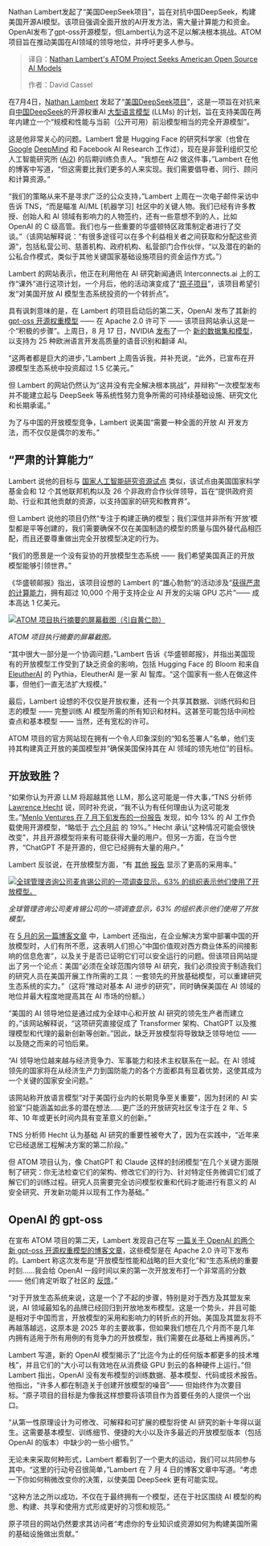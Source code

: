 <!--
title: Nathan Lambert的ATOM项目：打造美国开源AI模型
cover: https://cdn.thenewstack.io/media/2025/08/636ffa61-tim-mossholder-s-v_xmr0vhg-unsplash.jpg
summary: Nathan Lambert发起了“美国DeepSeek项目”，旨在对抗中国DeepSeek，构建美国开源AI模型。该项目强调全面开放的AI开发方法，需大量计算能力和资金。OpenAI发布了gpt-oss开源模型，但Lambert认为这不足以解决根本挑战。ATOM项目旨在推动美国在AI领域的领导地位，并呼吁更多人参与。
-->

Nathan Lambert发起了“美国DeepSeek项目”，旨在对抗中国DeepSeek，构建美国开源AI模型。该项目强调全面开放的AI开发方法，需大量计算能力和资金。OpenAI发布了gpt-oss开源模型，但Lambert认为这不足以解决根本挑战。ATOM项目旨在推动美国在AI领域的领导地位，并呼吁更多人参与。

> 译自：[Nathan Lambert's ATOM Project Seeks American Open Source AI Models](https://thenewstack.io/nathan-lamberts-atom-project-seeks-american-open-source-ai-models/)
> 
> 作者：David Cassel

在7月4日，[Nathan Lambert](https://www.linkedin.com/in/natolambert/) 发起了“[美国DeepSeek项目](https://www.interconnects.ai/p/the-american-deepseek-project)”，这是一项旨在对抗来自[中国DeepSeek](https://thenewstack.io/icymi-deepseek-is-an-open-source-success-story/)的开源权重AI [大型语言模型](https://thenewstack.io/llm/) (LLMs) 的计划，旨在支持美国在两年内建立一个“规模和性能与当前（公开可用）前沿模型相当的完全开源模型”。

这是他非常关心的问题。Lambert 曾是 Hugging Face 的研究科学家（也曾在 [Google](https://cloud.google.com/?utm_content=inline+mention) [DeepMind](https://thenewstack.io/googles-deepmind-extends-ai-with-faster-sort-algorithms/) 和 Facebook AI Research 工作过），现在是非营利组织艾伦人工智能研究所 ([Ai2](https://allenai.org/)) 的后期训练负责人。“我想在 Ai2 做这件事，”Lambert 在他的博客中写道，“但这需要比我们更多的人来实现。我们需要倡导者、同行、顾问和计算资源。”

“我们的策略从来不是寻求广泛的公众支持，”Lambert 上周在一次电子邮件采访中告诉 TNS，“而是瞄准 AI/ML [机器学习] 社区中的关键人物。我们已经有许多教授、创始人和 AI 领域有影响力的人物签约，还有一些意想不到的人，比如 OpenAI 的 C 级高管。我们也与一些重要的华盛顿特区政策制定者进行了交谈。”（该网站解释说：“有很多途径可以在多个利益相关者之间获取和分配这些资源”，包括私营公司、慈善机构、政府机构、私营部门合作伙伴，“以及潜在的新的公私合作模式，类似于其他关键国家基础设施项目的资金运作方式。”）

Lambert 的网站表示，他正在利用他在 AI 研究新闻通讯 Interconnects.ai 上的工作“课外”进行这项计划，一个月后，他的活动演变成了“[原子项目](https://atomproject.ai/)”，该项目希望引发“对美国开放 AI 模型生态系统投资的一个转折点”。

具有讽刺意味的是，在 Lambert 的项目启动后的第二天，OpenAI 发布了其新的 [gpt-oss 开源权重模型](https://openai.com/index/introducing-gpt-oss/) —— 在 Apache 2.0 许可下 —— 该项目网站承认这是一个“积极的步骤”。上周日，8 月 17 日，NVIDIA [发布](https://blogs.nvidia.com/blog/speech-ai-dataset-models/)了一个 [新的数据集和模型](https://huggingface.co/datasets/nvidia/Granary)，以支持为 25 种欧洲语言开发高质量的语音识别和翻译 AI。

“这两者都是巨大的进步，”Lambert 上周告诉我，并补充说，“此外，已宣布在开源模型生态系统中投资超过 1.5 亿美元。”

但 Lambert 的网站仍然认为“这并没有完全解决根本挑战”，并辩称“一次模型发布并不能建立起与 DeepSeek 等系统性努力竞争所需的可持续基础设施、研究文化和长期承诺。”

为了与中国的开放模型竞争，Lambert 说美国“需要一种全面的开放 AI 开发方法，而不仅仅是偶尔的发布。”

## “严肃的计算能力”

Lambert 说他的目标与 [国家人工智能研究资源试点](https://www.nsf.gov/focus-areas/ai/nairr) 类似，该试点由美国国家科学基金会和 12 个其他联邦机构以及 26 个非政府合作伙伴领导，旨在“提供政府资助、行业和其他贡献的资源，以支持国家的研究和教育界”。

但 Lambert 说他的项目仍然“专注于构建正确的模型；我们深信并非所有‘开放’模型都是平等创建的，我们需要确保不仅在美国制造的模型的质量与国外替代品相匹配，而且还要尊重做出完全开放模型决定的行为。

“我们的愿景是一个没有妥协的开放模型生态系统 —— 我们希望美国真正的开放模型能够引领世界。”

《华盛顿邮报》指出，该项目设想的 Lambert 的“雄心勃勃”的活动涉及“[获得严肃的计算能力](https://www.msn.com/en-us/technology/artificial-intelligence/an-ambitious-new-project-aims-to-win-back-the-u-s-lead-in-open-source-ai-from-china/ar-AA1JWQ9H)，拥有超过 10,000 个用于支持企业 AI 开发的尖端 GPU 芯片”—— 成本高达 1 亿美元。

[![ATOM 项目执行摘要的屏幕截图（引自黄仁勋）](https://cdn.thenewstack.io/media/2025/08/31ad19c3-screenshot-from-atom-project-executive-over-quote-from-jensen-huang.png)](https://cdn.thenewstack.io/media/2025/08/31ad19c3-screenshot-from-atom-project-executive-over-quote-from-jensen-huang.png)

*ATOM 项目执行摘要的屏幕截图。*

“其中很大一部分是一个协调问题，”Lambert 告诉《华盛顿邮报》，并指出美国现有的开放模型工作受到了缺乏资金的影响，包括 Hugging Face 的 Bloom 和来自 [EleutherAI](https://www.eleuther.ai/about) 的 Pythia，EleutherAI 是一家 AI 智库。“这个国家有一些人在做这件事，但他们一直无法扩大规模。”

最后，Lambert 设想的不仅仅是开放权重，还有一个共享其数据、训练代码和日志的模型 —— 完整训练 AI 模型所需的所有知识和材料。这甚至可能包括中间检查点和基本模型 —— 当然，还有宽松的许可。

ATOM 项目的官方网站现在拥有一个令人印象深刻的“知名签署人”名单，他们支持其构建真正开放的美国模型并“确保美国保持其在 AI 领域的领先地位”的目标。

## 开放致胜？

“如果你认为开源 LLM 将超越其他 LLM，那么这可能是一件大事，”TNS 分析师 [Lawrence Hecht](https://www.linkedin.com/in/lawrence-hecht/) 说，同时补充说，“我不认为有任何理由认为这可能发生。”[Menlo Ventures 在 7 月下旬发布的一份报告](https://menlovc.com/perspective/2025-mid-year-llm-market-update/#18aaeef7-0c05-404c-b36f-01edbc154d0f-link) 发现，如今 13% 的 AI 工作负载使用开源模型，“略低于 [六个月前](https://menlovc.com/2024-the-state-of-generative-ai-in-the-enterprise/) 的 19%。” Hecht 承认“这种情况可能会很快改变”，并且开源模型将来有可能获得大量的用户。但另一方面，在当今世界，“ChatGPT 不是开源的，但它已经拥有大量的用户。”

Lambert 反驳说，在开放模型方面，“有 [其他](https://www.linuxfoundation.org/hubfs/Research%20Reports/lfr_marketimpacts25_052725a.pdf?hsLang=en) [报告](https://www.mckinsey.com/~/media/mckinsey/business%20functions/quantumblack/our%20insights/open%20source%20technology%20in%20the%20age%20of%20ai/open-source-technology-in-the-age-of-ai_final.pdf) 显示了更高的采用率。”

[![全球管理咨询公司麦肯锡公司的一项调查显示，63% 的组织表示他们使用了开放模型。](https://cdn.thenewstack.io/media/2025/08/9eee033e-mckinsey-stats-on-open-model-use-1024x439.png)](https://cdn.thenewstack.io/media/2025/08/9eee033e-mckinsey-stats-on-open-model-use-1024x439.png)

*全球管理咨询公司麦肯锡公司的一项调查显示，63% 的组织表示他们使用了开放模型。*

在 [5 月的另一篇博客文章](https://www.interconnects.ai/p/what-people-get-wrong-about-the-leading?utm_source=publication-search) 中，Lambert 还指出，在企业解决方案中部署中国的开放模型时，人们有所不愿，这表明人们担心“中国价值观对西方商业体系的间接影响的信息危害”，以及关于是否已证明它们可以安全运行的问题。但该项目网站提出了另一个论点：美国“必须在全球范围内领导 AI 研究，我们必须投资于制造我们的研究人员在美国开展工作所需的工具：一套领先的开放基础模型，可以重建研究生态系统的实力。”（这将“推动对基本 AI 进步的研究”，同时确保美国在 AI 领域的地位并最大程度地提高其在 AI 市场的份额。）

“美国的 AI 领导地位是通过成为全球中心和开放 AI 研究的领先生产者而建立的，”该网站解释说，“这项研究直接促成了 Transformer 架构、ChatGPT 以及推理模型和代理的最新创新等创新。”因此，缺乏开放模型将导致缺乏领导地位 —— 以及随之而来的可怕后果。

“AI 领导地位越来越与经济竞争力、军事能力和技术主权联系在一起。在 AI 领域领先的国家将在从经济生产力到国防能力的各个方面都具有显着优势，这使其成为一个关键的国家安全问题。”

该网站称开放语言模型“对于美国行业内的长期竞争至关重要”，因为封闭的 AI 实验室“只能涵盖如此多的潜在想法……更广泛的开放研究社区专注于在 2 年、5 年、10 年或更长时间内具有变革意义的创新。”

TNS 分析师 Hecht 认为基础 AI 研究的重要性被夸大了，因为在实践中，“近年来它已经退居工程解决方案的第二阶段。”

但 ATOM 项目认为，像 ChatGPT 和 Claude 这样的封闭模型“在几个关键方面限制了研究：你无法检查它们的架构、修改它们的行为、针对特定任务微调它们或了解它们的训练过程。研究人员需要完全访问模型权重和代码才能进行有意义的 AI 安全研究、开发新功能并以现有工作为基础。”

## OpenAI 的 gpt-oss

在宣布 ATOM 项目的第二天，Lambert 发现自己在写 [一篇关于 OpenAI 的两个新 gpt-oss 开源权重模型的博客文章](https://www.interconnects.ai/p/gpt-oss-openai-validates-the-open)，这些模型是在 Apache 2.0 许可下发布的。Lambert 称这次发布是“开放模型性能和战略的巨大变化”和“生态系统的重要时刻……我会给 OpenAI 一段时间以来的第一次开放发布打一个非常高的分数 —— 他们肯定听取了社区的 [反馈](https://natolambert.substack.com/p/some-thoughts-on-openai-returning)。”

“对于开放生态系统来说，这是一个了不起的步骤，特别是对于西方及其盟友来说，AI 领域最知名的品牌已经回归到开放地发布模型。这是一个势头，并且可能是相对于中国而言，开放模型的采用和影响力的转折点的开始。美国及其盟友将不再越落越远，这原本是 2025 年的主要故事，但如果我们想在几个月而不是几年内拥有适用于所有用例的有竞争力的开放模型，我们需要在此基础上再接再厉。”

Lambert 写道，新的 OpenAI 模型揭示了“比迄今为止的任何版本都更多的技术堆栈”，并且它们的“大小可以有效地在从消费级 GPU 到云的各种硬件上运行。”但 Lambert 指出，OpenAI 没有发布模型的训练数据、基本模型、代码或技术报告。他指出，“许多人都在制造关于创建开放模型的噪音”—— 但始终作为次要目标。“原子项目的目标是为像我这样想要将该项目作为首要任务的人提供一个出口。

“从第一性原理设计为可修改、可解释和可扩展的模型将使 AI 研究的新十年得以诞生。这需要基本模型、训练细节、便捷的大小以及许多最近的开放模型版本（包括 OpenAI 的版本）中缺少的一些小细节。”

无论未来采取何种形式，Lambert 都看到了一个更大的运动，我们可以共同参与其中。“这里的行动号召很简单，”Lambert 在 7 月 4 日的博客文章中写道。“考虑一下你如何稍微改变你的决策，以使美国 DeepSeek 更有可能实现。

“这种方法之所以成功，不仅在于最终拥有一个模型，还在于社区围绕 AI 模型的构思、构建、共享和使用方式形成更好的习惯和规范。”

原子项目的网站仍然要求其访问者“考虑你的专业知识或资源如何为构建美国所需的基础设施做出贡献。”